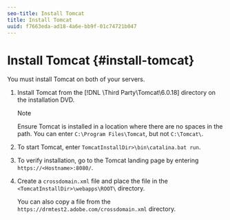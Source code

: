 ```yaml
---
seo-title: Install Tomcat
title: Install Tomcat
uuid: f7663eda-ad18-4a6e-bb9f-01c74721b047
---
```


# Install Tomcat {#install-tomcat}

 You must install Tomcat on both of your servers. 
1. Install Tomcat from the [!DNL \Third Party\Tomcat\6.0.18\] directory on the installation DVD.

   >[!NOTE]
   >
   >Ensure Tomcat is installed in a location where there are no spaces in the path. You can enter `C:\Program Files\Tomcat`, but not `C:\Tomcat\`.

1. To start Tomcat, enter `TomcatInstallDir>\bin\catalina.bat run`.
1. To verify installation, go to the Tomcat landing page by entering `https://<Hostname>:8080/`.
1. Create a `crossdomain.xml` file and place the file in the `<TomcatInstallDir>\webapps\ROOT\` directory.

   You can also copy a file from the `https://drmtest2.adobe.com/crossdomain.xml` directory.
